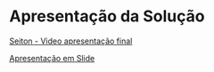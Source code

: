 # Apresentação da Solução

[Seiton - Video apresentação final](https://youtu.be/KlytjP50A74)

[Apresentação em Slide](/docs/img/slide.pdf)
